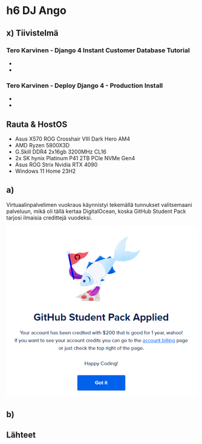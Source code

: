 # h6 DJ Ango

## x) Tiivistelmä

### Tero Karvinen - Django 4 Instant Customer Database Tutorial
- 
- 

### Tero Karvinen - Deploy Django 4 - Production Install
- 
- 

## Rauta & HostOS
- Asus X570 ROG Crosshair VIII Dark Hero AM4
- AMD Ryzen 5800X3D
- G.Skill DDR4 2x16gb 3200MHz CL16
- 2x SK hynix Platinum P41 2TB PCIe NVMe Gen4
- Asus ROG Strix Nvidia RTX 4090
- Windows 11 Home 23H2

## a)
Virtuaalinpalvelimen vuokraus käynnistyi tekemällä tunnukset valitsemaani palveluun, mikä oli tällä kertaa DigitalOcean, koska GitHub Student Pack tarjosi ilmaisia credittejä vuodeksi. 

![H4](H4_1.png)

## b)

## Lähteet

